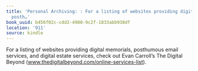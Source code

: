 ```yaml
---
title: 'Personal Archiving: : For a listing of websites providing digital memorials,
  posth…'
book_uuid: b456f02c-cdd2-4980-9c2f-1833abb938df
location: '911'
source: kindle
---
```


For a listing of websites providing digital memorials, posthumous email services, and digital estate services, check out Evan Carroll’s The Digital Beyond (www.thedigitalbeyond.com/online-services-list).